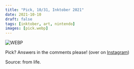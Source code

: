 ```yaml
---
title: "Pick, 10/31, Inktober 2021"
date: 2021-10-10
draft: false
tags: [inktober, art, nintendo]
images: [pick.webp]
---
```


![WEBP](pick.webp "Image")

Pick? Answers in the comments please! (over on [Instagram](https://www.instagram.com/p/CU15FxVsXDX/))

Source: from life.
